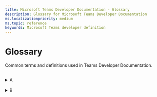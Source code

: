 ```yaml
---
title: Microsoft Teams Developer Documentation - Glossary
description: Glossary for Microsoft Teams Developer Documentation
ms.localizationpriority: medium
ms.topic: reference
keywords: Microsoft Teams developer definition
---
```

# Glossary

Common terms and definitions used in Teams Developer Documentation.
<br>
<br>
<details>
<summary>A</summary>

| Term | Definition |
| --- | --- |
| Action command | Action commands are used to present the users with a modal popup to collect or display information. <br>**See also**: Messaging extension; Search commands |
| Adaptive Card | An Adaptive Card is an actionable snippets of content that you can add to a conversation through a bot or messaging extension. Using text, graphics, and buttons, these cards provide rich communication to your audience. |
| App Catalog | App Catalog is used to store the apps for SharePoint and office for our organization's internal use. |
| App manifest | The Teams app manifest describes how the app integrates into the Microsoft Teams product. Your manifest must conform to the schema hosted at https://developer.microsoft.com/json-schemas/teams/v1.11/MicrosoftTeams.schema.json. |
| App package | A Teams app package is a zip file that contains the App manifest file and app icons - color icon and outline icon. |
| App permissions | The App permissions option in Teams lets you enable the app's device permissions for your app. It is available only when the manifest file of the app declares that the app needs device permissions. <br> **See also**: Device permissions |
| App scope | App scope determines how your app interacts with your users. An app can have Personal scope, Channel scope, or Team scope. A Teams app can exist across scopes. |
| App Studio | App Studio is an app to start creating or integrating your own Microsoft Teams apps. It has now evolved to Developer Portal. <br> **See also**: Developer Portal |
| Azure resources | A service that is available through Azure that your Teams app can use for Azure deployment. It could be storage accounts, web apps, databases, and more. |
| Azure Active Directory | Azure Active Directory (Azure AD) is Microsoft’s cloud-based identity and access management service. It helps authenticated users access resources internal and external Azure resources. |
| Authentication | Authentication is a process to authorize user access for your app's usage. it can be done using Microsoft Graph APIs or web-based authentication. <br> **See also**: Identity providers |
| Authentication flow | In Teams, there are two different authentication flows to authenticate a user for using an app: web-based authentication and OAuthPrompt flow. |
|
</details>
<br>
<details>
<summary>B</summary>

| Term | Definition |
| --- | --- |
| Blazor | Blazor is a free and open-source web framework that enables developers to create web apps using C# and HTML. It lets you build interactive web UIs using C# instead of JavaScript. Blazor apps are composed of reusable web UI components implemented using C#, HTML, and CSS. It is being developed by Microsoft. |
| Bicep | Bicep is a declarative language, which means the elements can appear in any order. Unlike imperative languages, the order of elements doesn't affect how deployment is processed. |
| Bot | A bot is an app that performs programmed repetitive tasks. <br> **See also**: Conversational bot; Chat bot |

